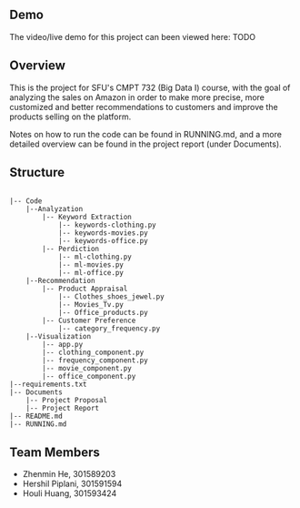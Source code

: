 ## Demo

The video/live demo for this project can been viewed here: 
TODO

## Overview

This is the project for SFU's CMPT 732 (Big Data I) course, with the goal of analyzing the sales on Amazon in order to make more precise, more
customized and better recommendations to customers and improve the products selling on the platform. 

Notes on how to run the code can be found in RUNNING.md, and a more detailed overview can be found in the project report (under Documents).

## Structure

```

|-- Code
    |--Analyzation
        |-- Keyword Extraction
            |-- keywords-clothing.py
            |-- keywords-movies.py
            |-- keywords-office.py
        |-- Perdiction
            |-- ml-clothing.py
            |-- ml-movies.py
            |-- ml-office.py
    |--Recommendation
        |-- Product Appraisal
            |-- Clothes_shoes_jewel.py
            |-- Movies_Tv.py
            |-- Office_products.py
        |-- Customer Preference
            |-- category_frequency.py
    |--Visualization
        |-- app.py
        |-- clothing_component.py
        |-- frequency_component.py
        |-- movie_component.py
        |-- office_component.py
|--requirements.txt
|-- Documents
    |-- Project Proposal
    |-- Project Report
|-- README.md
|-- RUNNING.md
```


## Team Members

- Zhenmin He, 301589203
- Hershil Piplani, 301591594
- Houli Huang, 301593424
